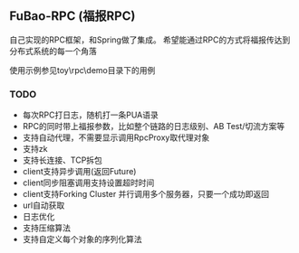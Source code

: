 ## FuBao-RPC (福报RPC)

自己实现的RPC框架，和Spring做了集成。
希望能通过RPC的方式将福报传达到分布式系统的每一个角落

使用示例参见toy\rpc\demo目录下的用例

### TODO

- 每次RPC打日志，随机打一条PUA语录
- RPC的同时带上福报参数，比如整个链路的日志级别、AB Test/切流方案等
- 支持自动代理，不需要显示调用RpcProxy取代理对象
- 支持zk
- 支持长连接、TCP拆包 
- client支持异步调用(返回Future)
- client同步阻塞调用支持设置超时时间
- client支持Forking Cluster 并行调用多个服务器，只要一个成功即返回
- url自动获取
- 日志优化
- 支持压缩算法
- 支持自定义每个对象的序列化算法
